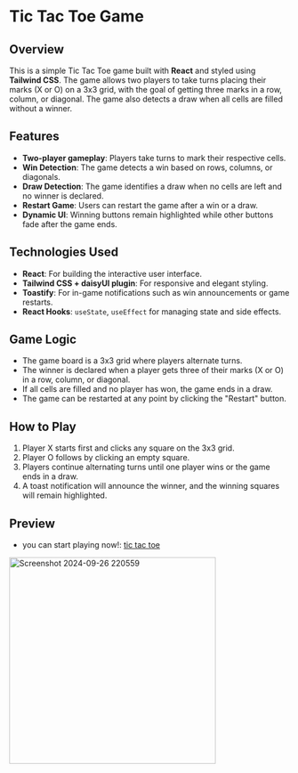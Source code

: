 # Tic Tac Toe Game

## Overview

This is a simple Tic Tac Toe game built with **React** and styled using **Tailwind CSS**. The game allows two players to take turns placing their marks (X or O) on a 3x3 grid, with the goal of getting three marks in a row, column, or diagonal. The game also detects a draw when all cells are filled without a winner.

## Features

- **Two-player gameplay**: Players take turns to mark their respective cells.
- **Win Detection**: The game detects a win based on rows, columns, or diagonals.
- **Draw Detection**: The game identifies a draw when no cells are left and no winner is declared.
- **Restart Game**: Users can restart the game after a win or a draw.
- **Dynamic UI**: Winning buttons remain highlighted while other buttons fade after the game ends.

## Technologies Used

- **React**: For building the interactive user interface.
- **Tailwind CSS + daisyUI plugin**: For responsive and elegant styling.
- **Toastify**: For in-game notifications such as win announcements or game restarts.
- **React Hooks**: `useState`, `useEffect` for managing state and side effects.

## Game Logic

- The game board is a 3x3 grid where players alternate turns.
- The winner is declared when a player gets three of their marks (X or O) in a row, column, or diagonal.
- If all cells are filled and no player has won, the game ends in a draw.
- The game can be restarted at any point by clicking the "Restart" button.

## How to Play

1. Player X starts first and clicks any square on the 3x3 grid.
2. Player O follows by clicking an empty square.
3. Players continue alternating turns until one player wins or the game ends in a draw.
4. A toast notification will announce the winner, and the winning squares will remain highlighted.
   
## Preview
- you can start playing now!: [tic tac toe](https://bilalben23.github.io/tic_tac_toe/)

<img width="371" alt="Screenshot 2024-09-26 220559" src="https://github.com/user-attachments/assets/c45851ab-67a3-4265-8b12-1b03b42a94c1">

